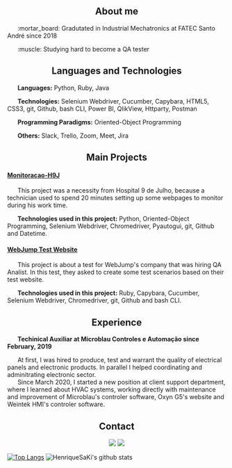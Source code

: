 <h2 align='center'>
  About me
</h2>

<p>&nbsp;&nbsp;&nbsp;&nbsp;&nbsp;&nbsp;:mortar_board: Gradutated in Industrial Mechatronics at FATEC Santo André since 2018</p>
<p>&nbsp;&nbsp;&nbsp;&nbsp;&nbsp;&nbsp;:muscle: Studying hard to become a QA tester</p>


<h2 align='center'>
  Languages and Technologies
</h2>
<p>&nbsp;&nbsp;&nbsp;&nbsp;&nbsp;&nbsp;<b>Languages:</b> Python, Ruby, Java</p>
<p>&nbsp;&nbsp;&nbsp;&nbsp;&nbsp;&nbsp;<b>Technologies:</b> Selenium Webdriver, Cucumber, Capybara, HTML5, CSS3, git, Github, bash CLI, Power BI, QlikView, Httparty, Postman</p>
<p>&nbsp;&nbsp;&nbsp;&nbsp;&nbsp;&nbsp;<b>Programming Paradigms:</b> Oriented-Object Programming</p>
<p>&nbsp;&nbsp;&nbsp;&nbsp;&nbsp;&nbsp;<b>Others:</b> Slack, Trello, Zoom, Meet, Jira</p>

<h2 align='center'>
  Main Projects
</h2>
  
#### [Monitoracao-H9J](https://github.com/HenriqueSaKi/Monitoracao-H9J)
<p>&nbsp;&nbsp;&nbsp;&nbsp;&nbsp;&nbsp;This project was a necessity from Hospital 9 de Julho, because a technician used to spend 20 minutes setting up some webpages to monitor during his work time.</p>
<p>&nbsp;&nbsp;&nbsp;&nbsp;&nbsp;&nbsp;<b>Technologies used in this project:</b> Python, Oriented-Object Programming, Selenium Webdriver, Chromedriver, Pyautogui, git, Github and Datetime.</p>

#### [WebJump Test Website](https://github.com/HenriqueSaKi/Analista-QA-WebJump-Ruby)
<p>&nbsp;&nbsp;&nbsp;&nbsp;&nbsp;&nbsp;This project is about a test for WebJump's company that was hiring QA Analist. In this test, they asked to create some test scenarios based on their test website.</p>
<p>&nbsp;&nbsp;&nbsp;&nbsp;&nbsp;&nbsp;<b>Technologies used in this project:</b> Ruby, Capybara, Cucumber, Selenium Webdriver, Chromedriver, git, Github and bash CLI.</p>

<h2 align='center'>
  Experience
</h2>
<p>&nbsp;&nbsp;&nbsp;&nbsp;&nbsp;&nbsp;<b>Techinical Auxiliar at Microblau Controles e Automação since February, 2019</b></p>
<p>&nbsp;&nbsp;&nbsp;&nbsp;&nbsp;&nbsp;At first, I was hired to produce, test and warrant the quality of electrical panels and electronic products. In parallel I helped coordinating and adminitrating electronic sector.</br>&nbsp;&nbsp;&nbsp;&nbsp;&nbsp;&nbsp;Since March 2020, I started a new position at client support department, where I learned about HVAC systems, working directly with maintenance and improvement of Microblau's controler software, Oxyn G5's website and Weintek HMI's controler software.</p>

<h2 align='center'>
  Contact
</h2>
<div align='center'>
  <a href="https://www.linkedin.com/in/henrique-satoshi-k-451b55121/"><img src="https://img.shields.io/badge/linkedin-%230077B5.svg?&style=for-the-badge&logo=linkedin&logoColor=white"/></a>
  <a href="https://www.instagram.com/satoshi_98/?hl=pt-br"><img src="https://img.shields.io/badge/instagram-%23E4405F.svg?&style=for-the-badge&logo=instagram&logoColor=white"/></a>
</div>

[![Top Langs](https://github-readme-stats.vercel.app/api/top-langs/?username=HenriqueSaKi)](https://github.com/HenriqueSaKi/github-readme-stats)
![HenriqueSaKi's github stats](https://github-readme-stats.vercel.app/api?username=HenriqueSaKi)
